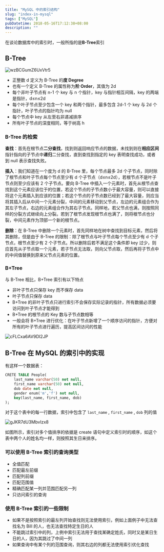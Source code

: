 ```yaml
---
title: "MySQL 中的索引结构"
slug: "index-in-mysql"
tags: ["MySQL"]
pubDatetime: 2018-05-16T17:12:38+08:00
description: ""
---
```


在谈论数据库中的索引时，一般所指的是**B-Tree**索引

## B-Tree

![wzBCGumZ6UxVtr5](https://i.loli.net/2021/10/15/wzBCGumZ6UxVtr5.png)

- 正整数 d 定义为 B-Tree 的**度 Degree**
- 也有一个定义 B-Tree 的属性称为**阶 Order**，其值为 2d
- 每个非叶子节点有 n-1 个 key 与 n 个指针，key 与指针相互间隔，key 的两端是指针，d≤n≤2d
- 每个叶子节点至少包含一个 key 和两个指针，最多包含 2d-1 个 key 与 2d 个指针，叶子节点的指针均为 null
- 每个节点中 key 从左至右非递减排序
- 所有叶子节点的深度相同，等于树高 h

### B-Tree 的检索

**查找**：首先在根节点**二分查找**，找到则返回响应节点的数据，未找到则在**相应区间**指针指向的子节点中**递归**二分查找，直到查找到指定的 key 表明查找成功，或者到 null 表示查找失败。

**插入**：我们知道在一个度为 d 的 B-Tree 里，每个节点最多 2d 个子节点，同时除了根节点和叶子节点每个节点至少有 d 个子节点（d≤n≤2d），若根节点不是叶子节点则至少应该有 2 个子节点。要向 B-Tree 中插入一个元素时，首先从根节点查找到这个元素应该位于的位置，若这个节点的子节点数小于最大容量，则可以直接将这个元素插入到应该的位置；若这个节点的子节点数已经到了最大容量，则应当将其插入后从中间一个元素分裂，中间的元素移动到父节点，左边的元素组合作为其左子节点，右边的元素组合作为其右子节点。同样地，若父节点也满，则按照同样的分裂方式继续向上分裂。若到了根节点发现根节点也满了，则将根节点也分裂，中间元素作为顶部一个新的根节点。

**删除**：在 B-Tree 中删除一个元素时，首先同样地在树中查找到目标元素，然后将其删除，但是由于 B-Tree 的限制：除了根节点与叶子节点每个节点至少有 d 个子节点，根节点至少有 2 个子节点。所以删除后若不满足这个条件即 key 过少，则应首先从子节点取一个元素，若子节点无法取，则向父节点取，然后再将子节点中的中间值替换到原来父节点元素的位置。

### B+Tree

与 B-Tree 相比，B+Tree 索引有以下特点

- 非叶子节点只保存 key 而不保存 data
- 叶子节点只保存 data
- B+Tree 的非叶子节点只进行索引不会保存实际记录的指针，所有数据必须要访问到叶子节点才能得到
- B+Tree 的根节点的 Key 数与子节点数相等
- 一般会将 B+Tree 进行优化：在叶子节点新增了一个顺序访问的指针，方便对所有的叶子节点进行遍历，提高区间访问的性能

![cFLCxa6AV9DI2JP](https://i.loli.net/2021/10/15/cFLCxa6AV9DI2JP.jpg)

## B-Tree 在 MySQL 的索引中的实现

有这样一个数据表：

```sql
CRETE TABLE People(
    last_name varchar(50) not null,
    first_name varchar(50) not null,
    dob date not null,
    gender enum('m','f') not null,
    key(last_name, first_name, dob)
);
```

对于这个表中的每一行数据，索引中包含了 `last_name` , `first_name` , `dob` 列的值

![gJKR7dU3MbvIzx8](https://i.loli.net/2021/10/15/gJKR7dU3MbvIzx8.jpg)

如图所示，索引对多个值排序的依据是 create 语句中定义索引时的顺序，如这个表中两个人的姓名均一样，则按照其生日来排序。

### 可以使用 B-Tree 索引的查询类型

- 全值匹配
- 匹配最左前缀
- 匹配列前缀
- 匹配范围值
- 精确匹配某一列并范围匹配另一列
- 只访问索引的查询

### 使用 B-Tree 索引的一些限制

- 如果不是按照索引的最左列开始查找则无法使用索引，例如上面例子中无法查找名为 Bill 的人，也无法查找特定生日的人
- 不能跳过索引中的列，上例中索引无法用于查找某确定姓氏，同时又是某日生日的人，因为其跳过了中间一列
- 如果查询中有某个列的范围查询，则其右边的列都无法使用索引优化查找
